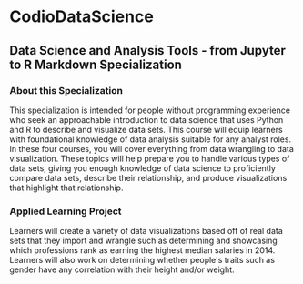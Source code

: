 # CodioDataScience
## Data Science and Analysis Tools - from Jupyter to R Markdown Specialization
### About this Specialization

This specialization is intended for people without programming experience who seek an approachable introduction to data science that uses Python and R to describe and visualize data sets. This course will equip learners with foundational knowledge of data analysis suitable for any analyst roles. In these four courses, you will cover everything from data wrangling to data visualization. These topics will help prepare you to handle various types of data sets, giving you enough knowledge of data science to proficiently compare data sets, describe their relationship, and produce visualizations that highlight that relationship.
### Applied Learning Project

Learners will create a variety of data visualizations based off of real data sets that they import and wrangle such as determining and showcasing which professions rank as earning the highest median salaries in 2014. Learners will also work on determining whether people's traits such as gender have any correlation with their height and/or weight.
